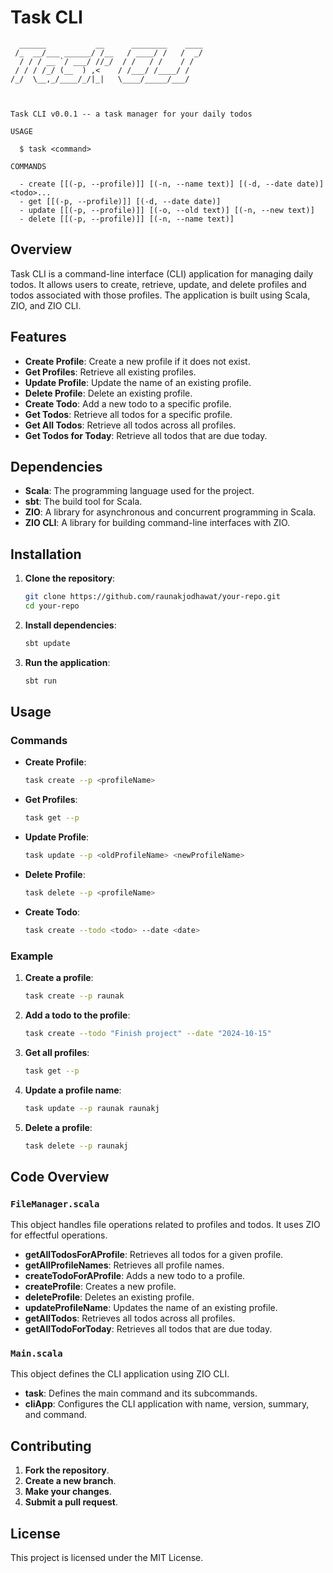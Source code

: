 # Task CLI
```declarative
  ______           __      ________    ____
 /_  __/___ ______/ /__   / ____/ /   /  _/
  / / / __ `/ ___/ //_/  / /   / /    / /  
 / / / /_/ (__  ) ,<    / /___/ /____/ /   
/_/  \__,_/____/_/|_|   \____/_____/___/   
                                           


Task CLI v0.0.1 -- a task manager for your daily todos

USAGE

  $ task <command>

COMMANDS

  - create [[(-p, --profile)]] [(-n, --name text)] [(-d, --date date)] <todo>...  
  - get [[(-p, --profile)]] [(-d, --date date)]                                   
  - update [[(-p, --profile)]] [(-o, --old text)] [(-n, --new text)]              
  - delete [[(-p, --profile)]] [(-n, --name text)]        
```
## Overview

Task CLI is a command-line interface (CLI) application for managing daily todos. It allows users to create, retrieve, update, and delete profiles and todos associated with those profiles. The application is built using Scala, ZIO, and ZIO CLI.

## Features

- **Create Profile**: Create a new profile if it does not exist.
- **Get Profiles**: Retrieve all existing profiles.
- **Update Profile**: Update the name of an existing profile.
- **Delete Profile**: Delete an existing profile.
- **Create Todo**: Add a new todo to a specific profile.
- **Get Todos**: Retrieve all todos for a specific profile.
- **Get All Todos**: Retrieve all todos across all profiles.
- **Get Todos for Today**: Retrieve all todos that are due today.

## Dependencies

- **Scala**: The programming language used for the project.
- **sbt**: The build tool for Scala.
- **ZIO**: A library for asynchronous and concurrent programming in Scala.
- **ZIO CLI**: A library for building command-line interfaces with ZIO.

## Installation

1. **Clone the repository**:
    ```sh
    git clone https://github.com/raunakjodhawat/your-repo.git
    cd your-repo
    ```

2. **Install dependencies**:
    ```sh
    sbt update
    ```

3. **Run the application**:
    ```sh
    sbt run
    ```

## Usage

### Commands

- **Create Profile**:
    ```sh
    task create --p <profileName>
    ```

- **Get Profiles**:
    ```sh
    task get --p
    ```

- **Update Profile**:
    ```sh
    task update --p <oldProfileName> <newProfileName>
    ```

- **Delete Profile**:
    ```sh
    task delete --p <profileName>
    ```

- **Create Todo**:
    ```sh
    task create --todo <todo> --date <date>
    ```

### Example

1. **Create a profile**:
    ```sh
    task create --p raunak
    ```

2. **Add a todo to the profile**:
    ```sh
    task create --todo "Finish project" --date "2024-10-15"
    ```

3. **Get all profiles**:
    ```sh
    task get --p
    ```

4. **Update a profile name**:
    ```sh
    task update --p raunak raunakj
    ```

5. **Delete a profile**:
    ```sh
    task delete --p raunakj
    ```

## Code Overview

### `FileManager.scala`

This object handles file operations related to profiles and todos. It uses ZIO for effectful operations.

- **getAllTodosForAProfile**: Retrieves all todos for a given profile.
- **getAllProfileNames**: Retrieves all profile names.
- **createTodoForAProfile**: Adds a new todo to a profile.
- **createProfile**: Creates a new profile.
- **deleteProfile**: Deletes an existing profile.
- **updateProfileName**: Updates the name of an existing profile.
- **getAllTodos**: Retrieves all todos across all profiles.
- **getAllTodoForToday**: Retrieves all todos that are due today.

### `Main.scala`

This object defines the CLI application using ZIO CLI.

- **task**: Defines the main command and its subcommands.
- **cliApp**: Configures the CLI application with name, version, summary, and command.

## Contributing

1. **Fork the repository**.
2. **Create a new branch**.
3. **Make your changes**.
4. **Submit a pull request**.

## License

This project is licensed under the MIT License.
